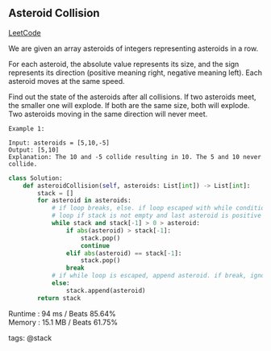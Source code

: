 ## Asteroid Collision

[LeetCode](https://leetcode.com/problems/asteroid-collision/)


We are given an array asteroids of integers representing asteroids in a row.

For each asteroid, the absolute value represents its size, and the sign represents its direction (positive meaning right, negative meaning left). Each asteroid moves at the same speed.

Find out the state of the asteroids after all collisions. If two asteroids meet, the smaller one will explode. If both are the same size, both will explode. Two asteroids moving in the same direction will never meet.

```
Example 1:

Input: asteroids = [5,10,-5]
Output: [5,10]
Explanation: The 10 and -5 collide resulting in 10. The 5 and 10 never collide.
```

```python
class Solution:
    def asteroidCollision(self, asteroids: List[int]) -> List[int]:
        stack = []
        for asteroid in asteroids:
            # if loop breaks, else. if loop escaped with while condition, ignore else
            # loop if stack is not empty and last asteroid is positive and current asteroid is negative
            while stack and stack[-1] > 0 > asteroid:
                if abs(asteroid) > stack[-1]:
                    stack.pop()
                    continue
                elif abs(asteroid) == stack[-1]:
                    stack.pop()
                break
            # if while loop is escaped, append asteroid. if break, ignore
            else:
                stack.append(asteroid)
        return stack
```
Runtime : 94 ms / Beats 85.64%  
Memory : 15.1 MB / Beats 61.75%


tags: @stack
